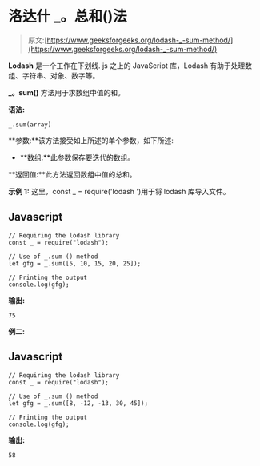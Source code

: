 # 洛达什 _。总和()法

> 原文:[https://www.geeksforgeeks.org/lodash-_-sum-method/](https://www.geeksforgeeks.org/lodash-_-sum-method/)

**Lodash** 是一个工作在下划线. js 之上的 JavaScript 库，Lodash 有助于处理数组、字符串、对象、数字等。

**_。sum()** 方法用于求数组中值的和。

**语法:**

```
_.sum(array)
```

**参数:**该方法接受如上所述的单个参数，如下所述:

*   **数组:**此参数保存要迭代的数组。

**返回值:**此方法返回数组中值的总和。

**示例 1:** 这里，const _ = require('lodash ')用于将 lodash 库导入文件。

## Javascript

```
// Requiring the lodash library  
const _ = require("lodash");  

// Use of _.sum () method 
let gfg = _.sum([5, 10, 15, 20, 25]); 

// Printing the output  
console.log(gfg);
```

**输出:**

```
75
```

**例二:**

## Javascript

```
// Requiring the lodash library  
const _ = require("lodash");  

// Use of _.sum () method 
let gfg = _.sum([8, -12, -13, 30, 45]); 

// Printing the output  
console.log(gfg);
```

**输出:**

```
58
```